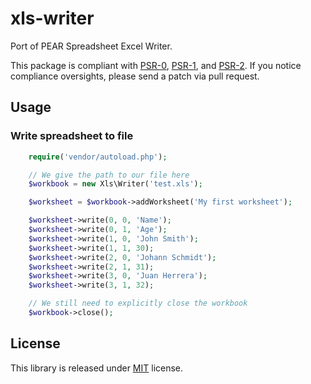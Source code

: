 # xls-writer
Port of PEAR Spreadsheet Excel Writer.

This package is compliant with [PSR-0](http://www.php-fig.org/psr/0/), [PSR-1](http://www.php-fig.org/psr/1/), and [PSR-2](http://www.php-fig.org/psr/2/).
If you notice compliance oversights, please send a patch via pull request.

## Usage

### Write spreadsheet to file
```php
    require('vendor/autoload.php');

    // We give the path to our file here
    $workbook = new Xls\Writer('test.xls');

    $worksheet = $workbook->addWorksheet('My first worksheet');

    $worksheet->write(0, 0, 'Name');
    $worksheet->write(0, 1, 'Age');
    $worksheet->write(1, 0, 'John Smith');
    $worksheet->write(1, 1, 30);
    $worksheet->write(2, 0, 'Johann Schmidt');
    $worksheet->write(2, 1, 31);
    $worksheet->write(3, 0, 'Juan Herrera');
    $worksheet->write(3, 1, 32);

    // We still need to explicitly close the workbook
    $workbook->close();
```

## License
This library is released under [MIT](http://www.tldrlegal.com/license/mit-license) license.